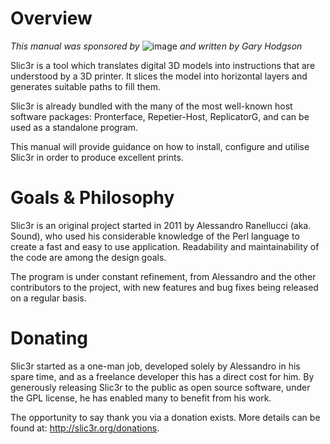 Overview
========

*This manual was sponsored by* ![image](lulzbot_logo.png)
*and written by Gary Hodgson*

Slic3r is a tool which translates digital 3D models into instructions
that are understood by a 3D printer. It slices the model into horizontal
layers and generates suitable paths to fill them.

Slic3r is already bundled with the many of the most well-known host
software packages: Pronterface, Repetier-Host, ReplicatorG, and can be
used as a standalone program.

This manual will provide guidance on how to install, configure and
utilise Slic3r in order to produce excellent prints.

Goals & Philosophy
==================

Slic3r is an original project started in 2011 by Alessandro Ranellucci
(aka. Sound), who used his considerable knowledge of the Perl language
to create a fast and easy to use application. Readability and
maintainability of the code are among the design goals.

The program is under constant refinement, from Alessandro and the other
contributors to the project, with new features and bug fixes being
released on a regular basis.

Donating
========

Slic3r started as a one-man job, developed solely by Alessandro in his
spare time, and as a freelance developer this has a direct cost for him.
By generously releasing Slic3r to the public as open source software,
under the GPL license, he has enabled many to benefit from his work.

The opportunity to say thank you via a donation exists. More details can
be found at: <http://slic3r.org/donations>.
